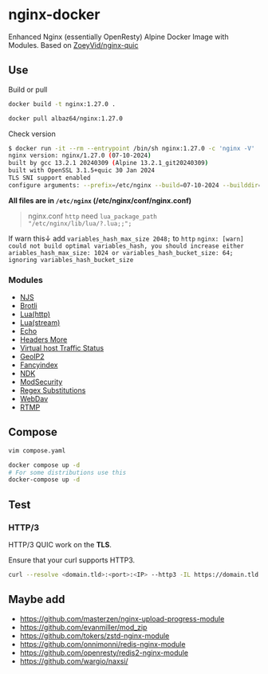 # nginx-docker

 Enhanced Nginx (essentially OpenResty) Alpine Docker Image with Modules.
 Based on [ZoeyVid/nginx-quic](https://github.com/ZoeyVid/nginx-quic)

## Use

Build or pull

```bash
docker build -t nginx:1.27.0 .

docker pull albaz64/nginx:1.27.0
```

Check version

```bash
$ docker run -it --rm --entrypoint /bin/sh nginx:1.27.0 -c 'nginx -V'
nginx version: nginx/1.27.0 (07-10-2024)
built by gcc 13.2.1 20240309 (Alpine 13.2.1_git20240309) 
built with OpenSSL 3.1.5+quic 30 Jan 2024
TLS SNI support enabled
configure arguments: --prefix=/etc/nginx --build=07-10-2024 --builddir=build --with-threads --with-file-aio --with-http_addition_module --with-http_auth_request_module --with-http_dav_module --with-http_geoip_module --with-http_gunzip_module --with-http_gzip_static_module --with-http_image_filter_module --with-http_mp4_module --with-http_perl_module --with-http_random_index_module --with-http_realip_module --with-http_secure_link_module --with-http_slice_module --with-http_ssl_module --with-http_stub_status_module --with-http_sub_module --with-http_v2_module --with-http_v3_module --with-http_xslt_module --with-mail --with-mail_ssl_module --with-stream --with-stream_geoip_module --with-stream_realip_module --with-stream_ssl_module --with-stream_ssl_preread_module --add-module=src/module/njs/nginx --add-module=src/module/brotli --add-module=src/module/lua_http --add-module=src/module/lua_stream --add-module=src/module/echo --add-module=src/module/headers --add-module=src/module/vts --add-module=src/module/geoip2 --add-module=src/module/fancyindex --add-module=src/module/devel_kit --add-module=src/module/modsecurity --add-module=src/module/substitutions_filter --add-module=src/module/dav_ext --add-module=src/module/rtmp --with-cc-opt='-m64 -march=native -mtune=native -Ofast -pipe -fomit-frame-pointer -fno-plt -fexceptions -flto -funroll-loops -ffunction-sections -fdata-sections -D_FORTIFY_src=2 -fstack-clash-protection -fcf-protection -Wformat -Werror=format-security -DNGX_QUIC_DEBUG_PACKETS -DNGX_QUIC_DEBUG_CRYPTO' --with-ld-opt='-Wl,-s -Wl,-Bsymbolic -Wl,--gc-sections,--as-needed,-z,relro,-z,now -flto=auto' --with-pcre-jit --with-openssl=/src/openssl --with-debug
```

**All files are in `/etc/nginx` (/etc/nginx/conf/nginx.conf)**

> nginx.conf `http` need `lua_package_path "/etc/nginx/lib/lua/?.lua;;";`

If warn this↓ add `variables_hash_max_size 2048;` to `http`
`nginx: [warn] could not build optimal variables_hash, you should increase either ariables_hash_max_size: 1024 or variables_hash_bucket_size: 64; ignoring variables_hash_bucket_size`

### Modules

- [NJS](https://github.com/nginx/njs)
- [Brotli](https://github.com/google/ngx_brotli)
- [Lua(http)](https://github.com/openresty/lua-nginx-module)
- [Lua(stream)](https://github.com/openresty/stream-lua-nginx-module)
- [Echo](https://github.com/openresty/echo-nginx-module)
- [Headers More](https://github.com/openresty/headers-more-nginx-module)
- [Virtual host Traffic Status](https://github.com/vozlt/nginx-module-vts)
- [GeoIP2](https://github.com/leev/ngx_http_geoip2_module)
- [Fancyindex](https://github.com/aperezdc/ngx-fancyindex)
- [NDK](https://github.com/vision5/ngx_devel_kit)
- [ModSecurity](https://github.com/SpiderLabs/ModSecurity-nginx)
- [Regex Substitutions](https://github.com/yaoweibin/ngx_http_substitutions_filter_module)
- [WebDav](https://github.com/arut/nginx-dav-ext-module)
- [RTMP](https://github.com/arut/nginx-rtmp-module)

## Compose

```bash
vim compose.yaml

docker compose up -d
# For some distributions use this
docker-compose up -d
```

## Test

### HTTP/3

HTTP/3 QUIC work on the **TLS**.

Ensure that your curl supports HTTP3.

```bash
curl --resolve <domain.tld>:<port>:<IP> --http3 -IL https://domain.tld
```

## Maybe add

- <https://github.com/masterzen/nginx-upload-progress-module>
- <https://github.com/evanmiller/mod_zip>
- <https://github.com/tokers/zstd-nginx-module>
- <https://github.com/onnimonni/redis-nginx-module>
- <https://github.com/openresty/redis2-nginx-module>
- <https://github.com/wargio/naxsi/>
